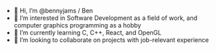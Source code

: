 - 👋 Hi, I’m @bennyjams / Ben
- 👀 I’m interested in Software Development as a field of work, and computer graphics programming as a hobby
- 🌱 I’m currently learning C, C++, React, and OpenGL
- 💞️ I’m looking to collaborate on projects with job-relevant experience


